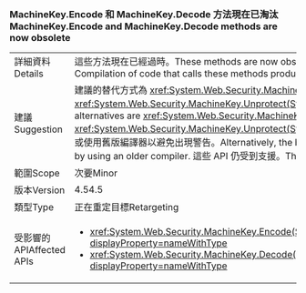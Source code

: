 ### <a name="machinekeyencode-and-machinekeydecode-methods-are-now-obsolete"></a><span data-ttu-id="9febf-101">MachineKey.Encode 和 MachineKey.Decode 方法現在已淘汰</span><span class="sxs-lookup"><span data-stu-id="9febf-101">MachineKey.Encode and MachineKey.Decode methods are now obsolete</span></span>

|   |   |
|---|---|
|<span data-ttu-id="9febf-102">詳細資料</span><span class="sxs-lookup"><span data-stu-id="9febf-102">Details</span></span>|<span data-ttu-id="9febf-103">這些方法現在已經過時。</span><span class="sxs-lookup"><span data-stu-id="9febf-103">These methods are now obsolete.</span></span> <span data-ttu-id="9febf-104">編譯呼叫這些方法的程式碼會產生編譯器警告。</span><span class="sxs-lookup"><span data-stu-id="9febf-104">Compilation of code that calls these methods produces a compiler warning.</span></span>|
|<span data-ttu-id="9febf-105">建議</span><span class="sxs-lookup"><span data-stu-id="9febf-105">Suggestion</span></span>|<span data-ttu-id="9febf-106">建議的替代方式為 <xref:System.Web.Security.MachineKey.Protect(System.Byte[],System.String[])> 和 <xref:System.Web.Security.MachineKey.Unprotect(System.Byte[],System.String[])>。</span><span class="sxs-lookup"><span data-stu-id="9febf-106">The recommended alternatives are <xref:System.Web.Security.MachineKey.Protect(System.Byte[],System.String[])> and <xref:System.Web.Security.MachineKey.Unprotect(System.Byte[],System.String[])>.</span></span> <span data-ttu-id="9febf-107">或者，您也可以隱藏建置警告，或使用舊版編譯器以避免出現警告。</span><span class="sxs-lookup"><span data-stu-id="9febf-107">Alternatively, the build warnings can be suppressed, or they can be avoided by using an older compiler.</span></span> <span data-ttu-id="9febf-108">這些 API 仍受到支援。</span><span class="sxs-lookup"><span data-stu-id="9febf-108">The APIs are still supported.</span></span>|
|<span data-ttu-id="9febf-109">範圍</span><span class="sxs-lookup"><span data-stu-id="9febf-109">Scope</span></span>|<span data-ttu-id="9febf-110">次要</span><span class="sxs-lookup"><span data-stu-id="9febf-110">Minor</span></span>|
|<span data-ttu-id="9febf-111">版本</span><span class="sxs-lookup"><span data-stu-id="9febf-111">Version</span></span>|<span data-ttu-id="9febf-112">4.5</span><span class="sxs-lookup"><span data-stu-id="9febf-112">4.5</span></span>|
|<span data-ttu-id="9febf-113">類型</span><span class="sxs-lookup"><span data-stu-id="9febf-113">Type</span></span>|<span data-ttu-id="9febf-114">正在重定目標</span><span class="sxs-lookup"><span data-stu-id="9febf-114">Retargeting</span></span>|
|<span data-ttu-id="9febf-115">受影響的 API</span><span class="sxs-lookup"><span data-stu-id="9febf-115">Affected APIs</span></span>|<ul><li><xref:System.Web.Security.MachineKey.Encode(System.Byte[],System.Web.Security.MachineKeyProtection)?displayProperty=nameWithType></li><li><xref:System.Web.Security.MachineKey.Decode(System.String,System.Web.Security.MachineKeyProtection)?displayProperty=nameWithType></li></ul>|

